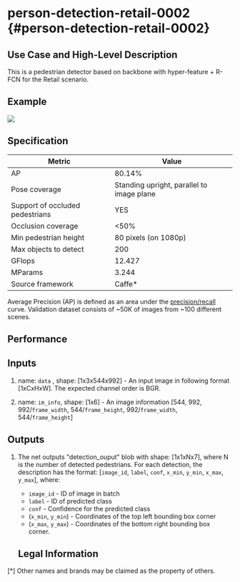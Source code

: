# person-detection-retail-0002 {#person-detection-retail-0002}

## Use Case and High-Level Description

This is a pedestrian detector based on backbone with hyper-feature + R-FCN for the Retail scenario.

## Example

![](./person-detection-retail-0002.png)

## Specification

| Metric                          | Value                                     |
|---------------------------------|-------------------------------------------|
| AP                              | 80.14%                                    |
| Pose coverage                   | Standing upright, parallel to image plane |
| Support of occluded pedestrians | YES                                       |
| Occlusion coverage              | <50%                                      |
| Min pedestrian height           | 80 pixels (on 1080p)                      |
| Max objects to detect           | 200                                       |
| GFlops                          | 12.427                                    |
| MParams                         | 3.244                                     |
| Source framework                | Caffe*                                     |

Average Precision (AP) is defined as an area under the
[precision/recall](https://en.wikipedia.org/wiki/Precision_and_recall)
curve. Validation dataset consists of ~50K of images from ~100 different scenes.

## Performance

## Inputs

1.	name: `data` , shape: [1x3x544x992] - An input image in following format
      [1xCxHxW]. The expected channel order is BGR.

2.	name: `im_info`, shape: [1x6] - An image information
    [544, 992, 992/`frame_width`, 544/`frame_height`, 992/`frame_width`, 544/`frame_height`]


## Outputs

1. The net outputs "detection_ouput" blob with shape: [1x1xNx7], where N is the number of detected pedestrians.
   For each detection, the description has the format:
   [`image_id`, `label`, `conf`, `x_min`, `y_min`, `x_max`, `y_max`], where:
   - `image_id` - ID of image in batch
   - `label` - ID of predicted class
   - `conf` - Confidence for the predicted class
   - (`x_min`, `y_min`) - Coordinates of the top left bounding box corner
   - (`x_max`, `y_max`) - Coordinates of the bottom right bounding box corner.

   ## Legal Information
[*] Other names and brands may be claimed as the property of others.
